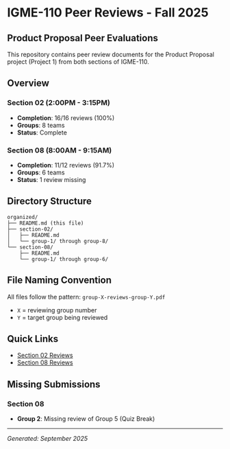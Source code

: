 # IGME-110 Peer Reviews - Fall 2025
## Product Proposal Peer Evaluations

This repository contains peer review documents for the Product Proposal project (Project 1) from both sections of IGME-110.

## Overview

### Section 02 (2:00PM - 3:15PM)
- **Completion**: 16/16 reviews (100%)
- **Groups**: 8 teams
- **Status**: Complete

### Section 08 (8:00AM - 9:15AM)  
- **Completion**: 11/12 reviews (91.7%)
- **Groups**: 6 teams
- **Status**: 1 review missing

## Directory Structure

```
organized/
├── README.md (this file)
├── section-02/
│   ├── README.md
│   └── group-1/ through group-8/
└── section-08/
    ├── README.md
    └── group-1/ through group-6/
```

## File Naming Convention

All files follow the pattern: `group-X-reviews-group-Y.pdf`
- `X` = reviewing group number
- `Y` = target group being reviewed

## Quick Links

- [Section 02 Reviews](section-02/README.md)
- [Section 08 Reviews](section-08/README.md)

## Missing Submissions

### Section 08
- **Group 2**: Missing review of Group 5 (Quiz Break)

---

*Generated: September 2025*